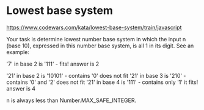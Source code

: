 # Lowest base system

https://www.codewars.com/kata/lowest-base-system/train/javascript  

Your task is determine lowest number base system in which the input n (base 10), expressed in this number base system, is all 1 in its digit. See an example:  
  
'7' in base 2 is '111' - fits! answer is 2  
  
'21' in base 2 is '10101' - contains '0' does not fit '21' in base 3 is '210' - contains '0' and '2' does not fit '21' in base 4 is '111' - contains only '1' it fits! answer is 4  
  
n is always less than Number.MAX_SAFE_INTEGER.
